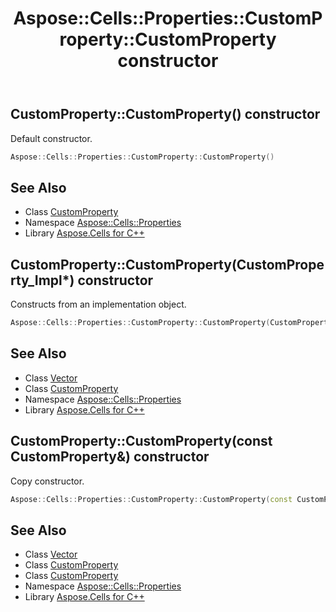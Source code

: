 ﻿---
title: Aspose::Cells::Properties::CustomProperty::CustomProperty constructor
linktitle: CustomProperty
second_title: Aspose.Cells for C++ API Reference
description: 'Aspose::Cells::Properties::CustomProperty::CustomProperty constructor. Default constructor in C++.'
type: docs
weight: 100
url: /cpp/aspose.cells.properties/customproperty/customproperty/
---
## CustomProperty::CustomProperty() constructor


Default constructor.

```cpp
Aspose::Cells::Properties::CustomProperty::CustomProperty()
```

## See Also

* Class [CustomProperty](../)
* Namespace [Aspose::Cells::Properties](../../)
* Library [Aspose.Cells for C++](../../../)
## CustomProperty::CustomProperty(CustomProperty_Impl*) constructor


Constructs from an implementation object.

```cpp
Aspose::Cells::Properties::CustomProperty::CustomProperty(CustomProperty_Impl *impl)
```

## See Also

* Class [Vector](../../../aspose.cells/vector/)
* Class [CustomProperty](../)
* Namespace [Aspose::Cells::Properties](../../)
* Library [Aspose.Cells for C++](../../../)
## CustomProperty::CustomProperty(const CustomProperty\&) constructor


Copy constructor.

```cpp
Aspose::Cells::Properties::CustomProperty::CustomProperty(const CustomProperty &src)
```

## See Also

* Class [Vector](../../../aspose.cells/vector/)
* Class [CustomProperty](../)
* Class [CustomProperty](../)
* Namespace [Aspose::Cells::Properties](../../)
* Library [Aspose.Cells for C++](../../../)
